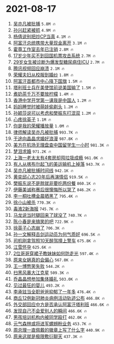 # 2021-08-17

1. [吴亦凡被批捕](https://s.weibo.com/weibo?q=%23%E5%90%B4%E4%BA%A6%E5%87%A1%E8%A2%AB%E6%89%B9%E6%8D%95%23&Refer=top) `5.8M 🔥`
1. [孙兴赶紧被抓](https://s.weibo.com/weibo?q=%E5%AD%99%E5%85%B4%E8%B5%B6%E7%B4%A7%E8%A2%AB%E6%8A%93&Refer=top) `4.9M 🔥`
1. [杨倩说别把炒CP当真](https://s.weibo.com/weibo?q=%E6%9D%A8%E5%80%A9%E8%AF%B4%E5%88%AB%E6%8A%8A%E7%82%92CP%E5%BD%93%E7%9C%9F&Refer=top) `4.1M 🔥`
1. [阿富汗总统携带大量现金离开](https://s.weibo.com/weibo?q=%23%E9%98%BF%E5%AF%8C%E6%B1%97%E6%80%BB%E7%BB%9F%E6%90%BA%E5%B8%A6%E5%A4%A7%E9%87%8F%E7%8E%B0%E9%87%91%E7%A6%BB%E5%BC%80%23&Refer=top) `3.1M 🔥`
1. [霍尊工作室去年已注销](https://s.weibo.com/weibo?q=%23%E9%9C%8D%E5%B0%8A%E5%B7%A5%E4%BD%9C%E5%AE%A4%E5%8E%BB%E5%B9%B4%E5%B7%B2%E6%B3%A8%E9%94%80%23&Refer=top) `2.8M 🔥`
1. [17岁少年买不到回国机票攻击系统](https://s.weibo.com/weibo?q=%2317%E5%B2%81%E5%B0%91%E5%B9%B4%E4%B9%B0%E4%B8%8D%E5%88%B0%E5%9B%9E%E5%9B%BD%E6%9C%BA%E7%A5%A8%E6%94%BB%E5%87%BB%E7%B3%BB%E7%BB%9F%23&Refer=top) `2.7M 🔥`
1. [29岁女生被诊断为爆发型糖尿病住ICU](https://s.weibo.com/weibo?q=%2329%E5%B2%81%E5%A5%B3%E7%94%9F%E8%A2%AB%E8%AF%8A%E6%96%AD%E4%B8%BA%E7%88%86%E5%8F%91%E5%9E%8B%E7%B3%96%E5%B0%BF%E7%97%85%E4%BD%8FICU%23&Refer=top) `2.7M 🔥`
1. [腾讯视频回应崩溃](https://s.weibo.com/weibo?q=%23%E8%85%BE%E8%AE%AF%E8%A7%86%E9%A2%91%E5%9B%9E%E5%BA%94%E5%B4%A9%E6%BA%83%23&Refer=top) `2.1M 🔥`
1. [荣耀夫妇从校服到婚纱](https://s.weibo.com/weibo?q=%23%E8%8D%A3%E8%80%80%E5%A4%AB%E5%A6%87%E4%BB%8E%E6%A0%A1%E6%9C%8D%E5%88%B0%E5%A9%9A%E7%BA%B1%23&Refer=top) `1.8M 🔥`
1. [阿富汗首都市中心降下国旗](https://s.weibo.com/weibo?q=%23%E9%98%BF%E5%AF%8C%E6%B1%97%E9%A6%96%E9%83%BD%E5%B8%82%E4%B8%AD%E5%BF%83%E9%99%8D%E4%B8%8B%E5%9B%BD%E6%97%97%23&Refer=top) `1.5M 🔥`
1. [塔利班士兵在美使馆前说美国输了](https://s.weibo.com/weibo?q=%23%E5%A1%94%E5%88%A9%E7%8F%AD%E5%A3%AB%E5%85%B5%E5%9C%A8%E7%BE%8E%E4%BD%BF%E9%A6%86%E5%89%8D%E8%AF%B4%E7%BE%8E%E5%9B%BD%E8%BE%93%E4%BA%86%23&Refer=top) `1.5M 🔥`
1. [煮奶茶千万不要放柠檬](https://s.weibo.com/weibo?q=%23%E7%85%AE%E5%A5%B6%E8%8C%B6%E5%8D%83%E4%B8%87%E4%B8%8D%E8%A6%81%E6%94%BE%E6%9F%A0%E6%AA%AC%23&Refer=top) `1.4M 🔥`
1. [香港中学开学第一课我是中国人](https://s.weibo.com/weibo?q=%23%E9%A6%99%E6%B8%AF%E4%B8%AD%E5%AD%A6%E5%BC%80%E5%AD%A6%E7%AC%AC%E4%B8%80%E8%AF%BE%E6%88%91%E6%98%AF%E4%B8%AD%E5%9B%BD%E4%BA%BA%23&Refer=top) `1.2M 🔥`
1. [妈妈睡觉时被萌娃偷剃头](https://s.weibo.com/weibo?q=%23%E5%A6%88%E5%A6%88%E7%9D%A1%E8%A7%89%E6%97%B6%E8%A2%AB%E8%90%8C%E5%A8%83%E5%81%B7%E5%89%83%E5%A4%B4%23&Refer=top) `1.2M 🔥`
1. [孙颖莎说可以考虑和樊振东打混双](https://s.weibo.com/weibo?q=%23%E5%AD%99%E9%A2%96%E8%8E%8E%E8%AF%B4%E5%8F%AF%E4%BB%A5%E8%80%83%E8%99%91%E5%92%8C%E6%A8%8A%E6%8C%AF%E4%B8%9C%E6%89%93%E6%B7%B7%E5%8F%8C%23&Refer=top) `1.2M 🔥`
1. [心疼徐英子](https://s.weibo.com/weibo?q=%23%E5%BF%83%E7%96%BC%E5%BE%90%E8%8B%B1%E5%AD%90%23&Refer=top) `1.1M 🔥`
1. [你是我的荣耀播放量](https://s.weibo.com/weibo?q=%E4%BD%A0%E6%98%AF%E6%88%91%E7%9A%84%E8%8D%A3%E8%80%80%E6%92%AD%E6%94%BE%E9%87%8F&Refer=top) `1.0M 🔥`
1. [律师解读吴亦凡被批捕](https://s.weibo.com/weibo?q=%23%E5%BE%8B%E5%B8%88%E8%A7%A3%E8%AF%BB%E5%90%B4%E4%BA%A6%E5%87%A1%E8%A2%AB%E6%89%B9%E6%8D%95%23&Refer=top) `993.7K 🔥`
1. [于途向晶晶求婚好浪漫](https://s.weibo.com/weibo?q=%23%E4%BA%8E%E9%80%94%E5%90%91%E6%99%B6%E6%99%B6%E6%B1%82%E5%A9%9A%E5%A5%BD%E6%B5%AA%E6%BC%AB%23&Refer=top) `987.8K 🔥`
1. [美方在机场无理盘查中国留学生一小时](https://s.weibo.com/weibo?q=%23%E7%BE%8E%E6%96%B9%E5%9C%A8%E6%9C%BA%E5%9C%BA%E6%97%A0%E7%90%86%E7%9B%98%E6%9F%A5%E4%B8%AD%E5%9B%BD%E7%95%99%E5%AD%A6%E7%94%9F%E4%B8%80%E5%B0%8F%E6%97%B6%23&Refer=top) `981.3K 🔥`
1. [梦泪求婚](https://s.weibo.com/weibo?q=%23%E6%A2%A6%E6%B3%AA%E6%B1%82%E5%A9%9A%23&Refer=top) `971.2K 🔥`
1. [上海一老太太有4套房却囤垃圾成瘾](https://s.weibo.com/weibo?q=%23%E4%B8%8A%E6%B5%B7%E4%B8%80%E8%80%81%E5%A4%AA%E5%A4%AA%E6%9C%894%E5%A5%97%E6%88%BF%E5%8D%B4%E5%9B%A4%E5%9E%83%E5%9C%BE%E6%88%90%E7%98%BE%23&Refer=top) `961.0K 🔥`
1. [有人从喀布尔起飞的美运输机上掉落](https://s.weibo.com/weibo?q=%E6%9C%89%E4%BA%BA%E4%BB%8E%E5%96%80%E5%B8%83%E5%B0%94%E8%B5%B7%E9%A3%9E%E7%9A%84%E7%BE%8E%E8%BF%90%E8%BE%93%E6%9C%BA%E4%B8%8A%E6%8E%89%E8%90%BD&Refer=top) `943.7K 🔥`
1. [吴亦凡被批捕时间线](https://s.weibo.com/weibo?q=%23%E5%90%B4%E4%BA%A6%E5%87%A1%E8%A2%AB%E6%89%B9%E6%8D%95%E6%97%B6%E9%97%B4%E7%BA%BF%23&Refer=top) `942.1K 🔥`
1. [黄奕邱心志20年后再演情侣](https://s.weibo.com/weibo?q=%23%E9%BB%84%E5%A5%95%E9%82%B1%E5%BF%83%E5%BF%9720%E5%B9%B4%E5%90%8E%E5%86%8D%E6%BC%94%E6%83%85%E4%BE%A3%23&Refer=top) `919.5K 🔥`
1. [樊振东说不是胖就非要吃两份餐](https://s.weibo.com/weibo?q=%23%E6%A8%8A%E6%8C%AF%E4%B8%9C%E8%AF%B4%E4%B8%8D%E6%98%AF%E8%83%96%E5%B0%B1%E9%9D%9E%E8%A6%81%E5%90%83%E4%B8%A4%E4%BB%BD%E9%A4%90%23&Refer=top) `860.1K 🔥`
1. [伊藤美诚称赛后很懊悔所以哭了](https://s.weibo.com/weibo?q=%23%E4%BC%8A%E8%97%A4%E7%BE%8E%E8%AF%9A%E7%A7%B0%E8%B5%9B%E5%90%8E%E5%BE%88%E6%87%8A%E6%82%94%E6%89%80%E4%BB%A5%E5%93%AD%E4%BA%86%23&Refer=top) `846.2K 🔥`
1. [李一桐吐槽金晨晒黑了](https://s.weibo.com/weibo?q=%23%E6%9D%8E%E4%B8%80%E6%A1%90%E5%90%90%E6%A7%BD%E9%87%91%E6%99%A8%E6%99%92%E9%BB%91%E4%BA%86%23&Refer=top) `795.4K 🔥`
1. [徐小山被杀](https://s.weibo.com/weibo?q=%23%E5%BE%90%E5%B0%8F%E5%B1%B1%E8%A2%AB%E6%9D%80%23&Refer=top) `770.3K 🔥`
1. [毒液2新海报](https://s.weibo.com/weibo?q=%E6%AF%92%E6%B6%B22%E6%96%B0%E6%B5%B7%E6%8A%A5&Refer=top) `745.7K 🔥`
1. [马龙说当时腿回来了球没了](https://s.weibo.com/weibo?q=%23%E9%A9%AC%E9%BE%99%E8%AF%B4%E5%BD%93%E6%97%B6%E8%85%BF%E5%9B%9E%E6%9D%A5%E4%BA%86%E7%90%83%E6%B2%A1%E4%BA%86%23&Refer=top) `740.7K 🔥`
1. [陈小春是来搞笑的吧](https://s.weibo.com/weibo?q=%23%E9%99%88%E5%B0%8F%E6%98%A5%E6%98%AF%E6%9D%A5%E6%90%9E%E7%AC%91%E7%9A%84%E5%90%A7%23&Refer=top) `722.9K 🔥`
1. [徐英子心态崩了](https://s.weibo.com/weibo?q=%23%E5%BE%90%E8%8B%B1%E5%AD%90%E5%BF%83%E6%80%81%E5%B4%A9%E4%BA%86%23&Refer=top) `706.3K 🔥`
1. [孙一文解释击剑运动员为何气质好](https://s.weibo.com/weibo?q=%23%E5%AD%99%E4%B8%80%E6%96%87%E8%A7%A3%E9%87%8A%E5%87%BB%E5%89%91%E8%BF%90%E5%8A%A8%E5%91%98%E4%B8%BA%E4%BD%95%E6%B0%94%E8%B4%A8%E5%A5%BD%23&Refer=top) `696.5K 🔥`
1. [司机刚拿驾照10天醉驾撞上警车](https://s.weibo.com/weibo?q=%23%E5%8F%B8%E6%9C%BA%E5%88%9A%E6%8B%BF%E9%A9%BE%E7%85%A710%E5%A4%A9%E9%86%89%E9%A9%BE%E6%92%9E%E4%B8%8A%E8%AD%A6%E8%BD%A6%23&Refer=top) `675.8K 🔥`
1. [江雪怀孕](https://s.weibo.com/weibo?q=%23%E6%B1%9F%E9%9B%AA%E6%80%80%E5%AD%95%23&Refer=top) `625.6K 🔥`
1. [2位哥哥穿裙子教妹妹如何防走光](https://s.weibo.com/weibo?q=%232%E4%BD%8D%E5%93%A5%E5%93%A5%E7%A9%BF%E8%A3%99%E5%AD%90%E6%95%99%E5%A6%B9%E5%A6%B9%E5%A6%82%E4%BD%95%E9%98%B2%E8%B5%B0%E5%85%89%23&Refer=top) `597.4K 🔥`
1. [原来女娲真的会偏心](https://s.weibo.com/weibo?q=%23%E5%8E%9F%E6%9D%A5%E5%A5%B3%E5%A8%B2%E7%9C%9F%E7%9A%84%E4%BC%9A%E5%81%8F%E5%BF%83%23&Refer=top) `567.0K 🔥`
1. [王一博憋笑失败](https://s.weibo.com/weibo?q=%23%E7%8E%8B%E4%B8%80%E5%8D%9A%E6%86%8B%E7%AC%91%E5%A4%B1%E8%B4%A5%23&Refer=top) `544.2K 🔥`
1. [扫黑风暴大江克星](https://s.weibo.com/weibo?q=%23%E6%89%AB%E9%BB%91%E9%A3%8E%E6%9A%B4%E5%A4%A7%E6%B1%9F%E5%85%8B%E6%98%9F%23&Refer=top) `509.3K 🔥`
1. [乔晶晶想参加集体婚礼](https://s.weibo.com/weibo?q=%23%E4%B9%94%E6%99%B6%E6%99%B6%E6%83%B3%E5%8F%82%E5%8A%A0%E9%9B%86%E4%BD%93%E5%A9%9A%E7%A4%BC%23&Refer=top) `503.0K 🔥`
1. [见过最狂的婴儿](https://s.weibo.com/weibo?q=%23%E8%A7%81%E8%BF%87%E6%9C%80%E7%8B%82%E7%9A%84%E5%A9%B4%E5%84%BF%23&Refer=top) `493.2K 🔥`
1. [李承铉当全职爸爸抑郁了一年多](https://s.weibo.com/weibo?q=%23%E6%9D%8E%E6%89%BF%E9%93%89%E5%BD%93%E5%85%A8%E8%81%8C%E7%88%B8%E7%88%B8%E6%8A%91%E9%83%81%E4%BA%86%E4%B8%80%E5%B9%B4%E5%A4%9A%23&Refer=top) `476.4K 🔥`
1. [商丘12例新冠肺炎病例活动轨迹公布](https://s.weibo.com/weibo?q=%23%E5%95%86%E4%B8%9812%E4%BE%8B%E6%96%B0%E5%86%A0%E8%82%BA%E7%82%8E%E7%97%85%E4%BE%8B%E6%B4%BB%E5%8A%A8%E8%BD%A8%E8%BF%B9%E5%85%AC%E5%B8%83%23&Refer=top) `466.8K 🔥`
1. [外交部回应中方是否承认阿富汗塔利班](https://s.weibo.com/weibo?q=%23%E5%A4%96%E4%BA%A4%E9%83%A8%E5%9B%9E%E5%BA%94%E4%B8%AD%E6%96%B9%E6%98%AF%E5%90%A6%E6%89%BF%E8%AE%A4%E9%98%BF%E5%AF%8C%E6%B1%97%E5%A1%94%E5%88%A9%E7%8F%AD%23&Refer=top) `466.6K 🔥`
1. [发现自己不会爱别人的瞬间](https://s.weibo.com/weibo?q=%23%E5%8F%91%E7%8E%B0%E8%87%AA%E5%B7%B1%E4%B8%8D%E4%BC%9A%E7%88%B1%E5%88%AB%E4%BA%BA%E7%9A%84%E7%9E%AC%E9%97%B4%23&Refer=top) `466.6K 🔥`
1. [男孩培训机构内被同学殴打](https://s.weibo.com/weibo?q=%E7%94%B7%E5%AD%A9%E5%9F%B9%E8%AE%AD%E6%9C%BA%E6%9E%84%E5%86%85%E8%A2%AB%E5%90%8C%E5%AD%A6%E6%AE%B4%E6%89%93&Refer=top) `462.0K 🔥`
1. [元气森林或将进军螺蛳粉业务](https://s.weibo.com/weibo?q=%23%E5%85%83%E6%B0%94%E6%A3%AE%E6%9E%97%E6%88%96%E5%B0%86%E8%BF%9B%E5%86%9B%E8%9E%BA%E8%9B%B3%E7%B2%89%E4%B8%9A%E5%8A%A1%23&Refer=top) `453.7K 🔥`
1. [周总理一直佩戴的徽章上写了什么字](https://s.weibo.com/weibo?q=%23%E5%91%A8%E6%80%BB%E7%90%86%E4%B8%80%E7%9B%B4%E4%BD%A9%E6%88%B4%E7%9A%84%E5%BE%BD%E7%AB%A0%E4%B8%8A%E5%86%99%E4%BA%86%E4%BB%80%E4%B9%88%E5%AD%97%23&Refer=top) `440.9K 🔥`
1. [原来这就是极限敷衍聊天](https://s.weibo.com/weibo?q=%23%E5%8E%9F%E6%9D%A5%E8%BF%99%E5%B0%B1%E6%98%AF%E6%9E%81%E9%99%90%E6%95%B7%E8%A1%8D%E8%81%8A%E5%A4%A9%23&Refer=top) `437.3K 🔥`
